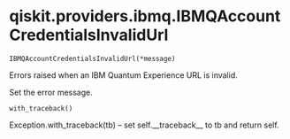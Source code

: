 <span id="qiskit-providers-ibmq-ibmqaccountcredentialsinvalidurl" />

# qiskit.providers.ibmq.IBMQAccountCredentialsInvalidUrl

<span id="undefined" />

`IBMQAccountCredentialsInvalidUrl(*message)`

Errors raised when an IBM Quantum Experience URL is invalid.

Set the error message.

<span id="undefined" />

`with_traceback()`

Exception.with\_traceback(tb) – set self.\_\_traceback\_\_ to tb and return self.
